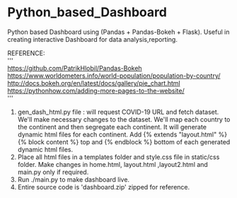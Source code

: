 # Python_based_Dashboard
Python based Dashboard using (Pandas + Pandas-Bokeh + Flask). Useful in creating interactive Dashboard for data analysis,reporting. <br>

REFERENCE:<br>
'''<br>
https://github.com/PatrikHlobil/Pandas-Bokeh<br>
https://www.worldometers.info/world-population/population-by-country/<br>
http://docs.bokeh.org/en/latest/docs/gallery/pie_chart.html<br>
https://pythonhow.com/adding-more-pages-to-the-website/<br>
'''<br>

1) gen_dash_html.py file : will request COVID-19 URL and fetch dataset. We'll make necessary changes to the dataset. We'll map each country to the continent and then segregate each continent. It will generate dynamic html files for each continent. Add {% extends "layout.html" %}
{% block content %} top and {% endblock %} bottom of each generated dynamic html files. 
2) Place all html files in a templates folder and style.css file in static/css folder. Make changes in home.html, layout.html ,layout2.html and main.py only if required. <br>
3) Run ./main.py to make dashboard live.<br>
4) Entire source code is 'dashboard.zip' zipped for reference.
